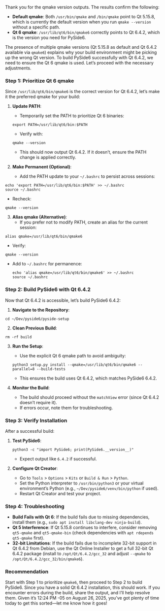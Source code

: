 Thank you for the qmake version outputs. The results confirm the following:

- **Default qmake**: Both `/usr/bin/qmake` and `/bin/qmake` point to Qt 5.15.8, which is currently the default version when you run `qmake --version` without a specific path.
- **Qt 6 qmake**: `/usr/lib/qt6/bin/qmake6` correctly points to Qt 6.4.2, which is the version you need for PySide6.

The presence of multiple qmake versions (Qt 5.15.8 as default and Qt 6.4.2 available via `qmake6`) explains why your build environment might be picking up the wrong Qt version. To build PySide6 successfully with Qt 6.4.2, we need to ensure the Qt 6 qmake is used. Let’s proceed with the necessary adjustments.

### Step 1: Prioritize Qt 6 qmake
Since `/usr/lib/qt6/bin/qmake6` is the correct version for Qt 6.4.2, let’s make it the preferred qmake for your build:

1. **Update PATH**:
   - Temporarily set the PATH to prioritize Qt 6 binaries:

    ```
    export PATH=/usr/lib/qt6/bin:$PATH
    ```
   - Verify with:
    ```
    qmake --version
    ```
   - This should now output Qt 6.4.2. If it doesn’t, ensure the PATH change is applied correctly.

2. **Make Permanent (Optional)**:
   - Add the PATH update to your `~/.bashrc` to persist across sessions:
 
```
echo 'export PATH=/usr/lib/qt6/bin:$PATH' >> ~/.bashrc
source ~/.bashrc
```

   - Recheck:  
   
```
qmake --version
```

3. **Alias qmake (Alternative)**:
   - If you prefer not to modify PATH, create an alias for the current session:  
   
```
alias qmake=/usr/lib/qt6/bin/qmake6
```
   - Verify:  
   
```
qmake --version
```  
     
   - Add to `~/.bashrc` for permanence:  
   
     ```
     echo 'alias qmake=/usr/lib/qt6/bin/qmake6' >> ~/.bashrc
     source ~/.bashrc
     ```

### Step 2: Build PySide6 with Qt 6.4.2
Now that Qt 6.4.2 is accessible, let’s build PySide6 6.4.2:

1. **Navigate to the Repository**:
```
cd ~/Dev/pyside6/pyside-setup
```

2. **Clean Previous Build**:  

```
rm -rf build
```

3. **Run the Setup**:
   - Use the explicit Qt 6 qmake path to avoid ambiguity:
    ```
    python3 setup.py install --qmake=/usr/lib/qt6/bin/qmake6 --parallel=8 --build-tests
    ```
   - This ensures the build uses Qt 6.4.2, which matches PySide6 6.4.2.

4. **Monitor the Build**:
   - The build should proceed without the `matchView` error (since Qt 6.4.2 doesn’t require it).
   - If errors occur, note them for troubleshooting.

### Step 3: Verify Installation
After a successful build:
1. **Test PySide6**:
   ```
   python3 -c "import PySide6; print(PySide6.__version__)"
   ```
   - Expect output like `6.4.2` if successful.

2. **Configure Qt Creator**:
   - Go to `Tools` > `Options` > `Kits` or `Build & Run` > `Python`.
   - Set the Python interpreter to `/usr/bin/python3` or your virtual environment’s Python (e.g., `~/Dev/pyside6/venv/bin/python` if used).
   - Restart Qt Creator and test your project.

### Step 4: Troubleshooting
- **Build Fails with Qt 6**: If the build fails due to missing dependencies, install them (e.g., `sudo apt install libclang-dev ninja-build`).
- **Qt 5 Interference**: If Qt 5.15.8 continues to interfere, consider removing `qt5-qmake` and `qt5-qmake-bin` (check dependencies with `apt rdepends qt5-qmake` first).
- **32-bit Limitations**: If the build fails due to incomplete 32-bit support in Qt 6.4.2 from Debian, use the Qt Online Installer to get a full 32-bit Qt 6.4.2 package (install to `/opt/Qt/6.4.2/gcc_32` and adjust `--qmake` to `/opt/Qt/6.4.2/gcc_32/bin/qmake6`).

### Recommendation
Start with Step 1 to prioritize `qmake6`, then proceed to Step 2 to build PySide6. Since you have a solid Qt 6.4.2 installation, this should work. If you encounter errors during the build, share the output, and I’ll help resolve them. Given it’s 12:24 PM -05 on August 26, 2025, you’ve got plenty of time today to get this sorted—let me know how it goes!
